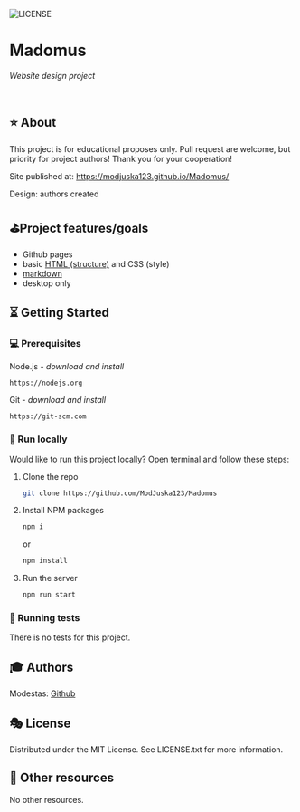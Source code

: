 ![LICENSE](https://img.shields.io/badge/license-MIT-blue.svg?style=flat-square)

# Madomus

_Website design project_

<br>

## ⭐ About

This project is for educational proposes only. Pull request are welcome, but priority for project authors! Thank you for your cooperation!

Site published at: https://modjuska123.github.io/Madomus/ 

Design: authors created

##  ⛳Project features/goals

-   Github pages
-   basic [HTML (structure)](https://www.w3schools.com/TAGS/default.asp) and CSS (style)
-   [markdown](https://docs.github.com/en/get-started/writing-on-github/getting-started-with-writing-and-formatting-on-github/basic-writing-and-formatting-syntax)
-   desktop only

## ⏳ Getting Started

### 💻 Prerequisites

Node.js - _download and install_

```
https://nodejs.org
```

Git - _download and install_

```
https://git-scm.com
```

###  🚵 Run locally

Would like to run this project locally? Open terminal and follow these steps:

1. Clone the repo
    ```sh
    git clone https://github.com/ModJuska123/Madomus
    ```
2. Install NPM packages
    ```sh
    npm i
    ```
    or
    ```sh
    npm install
    ```
3. Run the server
    ```sh
    npm run start
    ```

### 🛝 Running tests

There is no tests for this project.

## 🎓 Authors

Modestas: [Github](https://github.com/ModJuska123)

## 🎭 License

Distributed under the MIT License. See LICENSE.txt for more information.

## 🎎 Other resources

No other resources.